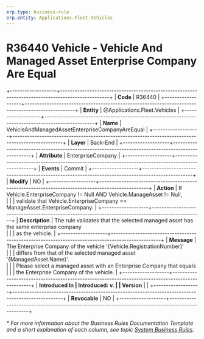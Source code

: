 ```yaml
---
erp.type: business-rule
erp.entity: Applications.Fleet.Vehicles
---
```

# R36440 Vehicle - Vehicle And Managed Asset Enterprise Company Are Equal
+-------------------+--------------------------------------------------------------------------------------------------+
| **Code**          | R36440                                                                                           |
+-------------------+--------------------------------------------------------------------------------------------------+
| **Entity**        | @Applications.Fleet.Vehicles                                                                     |
+-------------------+--------------------------------------------------------------------------------------------------+
| **Name**          | VehicleAndManagedAssetEnterpriseCompanyAreEqual                                                  |
+-------------------+--------------------------------------------------------------------------------------------------+
| **Layer**         | Back-End                                                                                         |
+-------------------+--------------------------------------------------------------------------------------------------+
| **Attribute**     | EnterpriseCompany                                                                                |
+-------------------+--------------------------------------------------------------------------------------------------+
| **Events**        | Commit                                                                                           |
+-------------------+--------------------------------------------------------------------------------------------------+
| **Modify**        | NO                                                                                               |
+-------------------+--------------------------------------------------------------------------------------------------+
| **Action**        | If Vehicle.EnterpriseCompany != Null AND Vehicle.ManageAsset != Null, <br/>                      |
|                   | validate that Vehicle.EnterpriseCompany == ManageAsset.EnterpriseCompany.                        |
+-------------------+--------------------------------------------------------------------------------------------------+
| **Description**   | The rule validates that the selected managed asset has the same enterprise company <br/>         |
|                   | as the vehicle.                                                                                  |
+-------------------+--------------------------------------------------------------------------------------------------+
| **Message**       | The Enterprise Company of the vehicle '{Vehicle.RegistrationNumber}' <br/>                       |
|                   | differs from that of the selected managed asset '{ManagedAsset.Name}'. <br/>                     |
|                   | Please select a managed asset with an Enterprise Company that equals <br/>                       |
|                   | the Enterprise Company of the vehicle.                                                           |
+-------------------+--------------------------------------------------------------------------------------------------+
| **Introduced In   | Introduced: v.                                                                                   |
| Version**         |                                                                                                  |
+-------------------+--------------------------------------------------------------------------------------------------+
| **Revocable**     | NO                                                                                               |
+-------------------+--------------------------------------------------------------------------------------------------+

*\* For more information about the Business Rules Documentation Template and a short explanation of each column, see
topic [System Business Rules](../templates/template-description-system-business-rules.md).*
